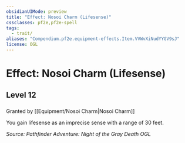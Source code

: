 ```yaml
---
obsidianUIMode: preview
title: "Effect: Nosoi Charm (Lifesense)"
cssclasses: pf2e,pf2e-spell
tags:
  - trait/
aliases: "Compendium.pf2e.equipment-effects.Item.VVWvXiNudYYGV9sJ"
license: OGL
---
```

# Effect: Nosoi Charm (Lifesense)
## Level 12
### 






Granted by [[Equipment/Nosoi Charm|Nosoi Charm]]

You gain lifesense as an imprecise sense with a range of 30 feet.

*Source: Pathfinder Adventure: Night of the Gray Death*
*OGL*
